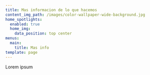 ```yaml
---
title: Mas informacion de lo que hacemos
content_img_path: /images/color-wallpaper-wide-background.jpg
home_spotlights:
  enabled: true
  home_img:
    data_position: top center
menus:
  main:
    title: Mas info
template: page
---
```

Lorem ipsum